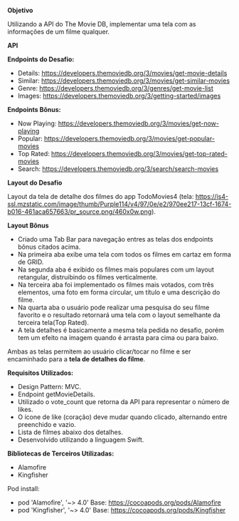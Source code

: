 **Objetivo**

Utilizando a API do The Movie DB, implementar uma tela com as informações de um filme qualquer.

**API**

**Endpoints do Desafio:**

- Details: https://developers.themoviedb.org/3/movies/get-movie-details
- Similar: https://developers.themoviedb.org/3/movies/get-similar-movies
- Genre: https://developers.themoviedb.org/3/genres/get-movie-list
- Images: https://developers.themoviedb.org/3/getting-started/images

**Endpoints Bônus:**

- Now Playing: https://developers.themoviedb.org/3/movies/get-now-playing
- Popular: https://developers.themoviedb.org/3/movies/get-popular-movies
- Top Rated: https://developers.themoviedb.org/3/movies/get-top-rated-movies
- Search: https://developers.themoviedb.org/3/search/search-movies


**Layout do Desafio**

Layout da tela de detalhe dos filmes do app TodoMovies4 (tela: https://is4-ssl.mzstatic.com/image/thumb/Purple114/v4/97/0e/e2/970ee217-13cf-1674-b016-461aca657663/pr_source.png/460x0w.png).

**Layout Bônus**

- Criado uma Tab Bar para navegação entres as telas dos endpoints bônus citados acima.
- Na primeira aba exibe uma tela com todos os filmes em cartaz em forma de GRID.
- Na segunda aba é exibido os filmes mais populares com um layout retangular, distruibindo os filmes verticalmente.
- Na terceira aba foi implementado os filmes mais votados, com três elementos, uma foto em forma circular, um título e uma descrição do filme.
- Na quarta aba o usuário pode realizar uma pesquisa do seu filme favorito e o resultado retornará uma tela com o layout semelhante da terceira tela(Top Rated).
- A tela detalhes é basicamente a mesma tela pedida no desafio, porém tem um efeito na imagem quando é arrasta para cima ou para baixo.

Ambas as telas permitem ao usuário clicar/tocar no filme e ser encaminhado para a **tela de detalhes do filme**.

**Requisitos Utilizados:**

- Design Pattern: MVC.
- Endpoint getMovieDetails.
- Utilizado o vote_count que retorna da API para representar o número de likes.
- O ícone de like (coração) deve mudar quando clicado, alternando entre preenchido e vazio.
- Lista de filmes abaixo dos detalhes.
- Desenvolvido utilizando a linguagem Swift.

**Bibliotecas de Terceiros Utilizadas:**
- Alamofire
- Kingfisher

Pod install:

- pod 'Alamofire', '~> 4.0'
Base: https://cocoapods.org/pods/Alamofire
- pod 'Kingfisher', '~> 4.0'
Base: https://cocoapods.org/pods/Kingfisher
